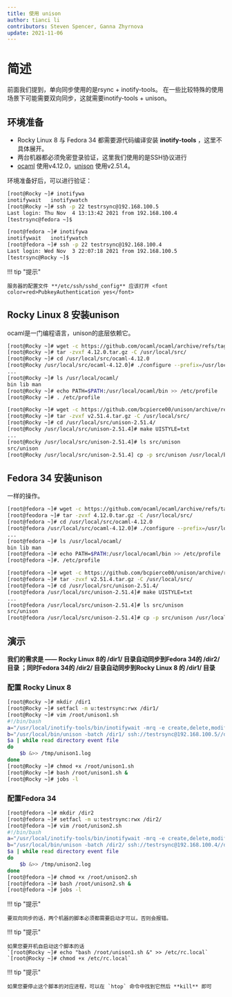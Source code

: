 ```yaml
---
title: 使用 unison
author: tianci li
contributors: Steven Spencer, Ganna Zhyrnova
update: 2021-11-06
---
```


# 简述

前面我们提到，单向同步使用的是rsync + inotify-tools。 在一些比较特殊的使用场景下可能需要双向同步，这就需要inotify-tools + unison。

## 环境准备

* Rocky Linux 8 与 Fedora 34 都需要源代码编译安装 **inotify-tools** ，这里不具体展开。
* 两台机器都必须免密登录验证，这里我们使用的是SSH协议进行
* [ocaml](https://github.com/ocaml/ocaml/) 使用v4.12.0，[unison](https://github.com/bcpierce00/unison/) 使用v2.51.4。

环境准备好后，可以进行验证：

```bash
[root@Rocky ~]# inotifywa
inotifywait   inotifywatch  
[root@Rocky ~]# ssh -p 22 testrsync@192.168.100.5
Last login: Thu Nov  4 13:13:42 2021 from 192.168.100.4
[testrsync@fedora ~]$
```

```bash
[root@fedora ~]# inotifywa
inotifywait   inotifywatch
[root@fedora ~]# ssh -p 22 testrsync@192.168.100.4
Last login: Wed Nov  3 22:07:18 2021 from 192.168.100.5
[testrsync@Rocky ~]$
```

!!! tip "提示"

    服务器的配置文件 **/etc/ssh/sshd_config** 应该打开 <font color=red>PubkeyAuthentication yes</font>

## Rocky Linux 8 安装unison

ocaml是一门编程语言，unison的底层依赖它。

```bash
[root@Rocky ~]# wget -c https://github.com/ocaml/ocaml/archive/refs/tags/4.12.0.tar.gz
[root@Rocky ~]# tar -zvxf 4.12.0.tar.gz -C /usr/local/src/
[root@Rocky ~]# cd /usr/local/src/ocaml-4.12.0
[root@Rocky /usr/local/src/ocaml-4.12.0]# ./configure --prefix=/usr/local/ocaml && make world opt && make install
...
[root@Rocky ~]# ls /usr/local/ocaml/
bin lib man
[root@Rocky ~]# echo PATH=$PATH:/usr/local/ocaml/bin >> /etc/profile
[root@Rocky ~]# . /etc/profile
```

```bash
[root@Rocky ~]# wget -c https://github.com/bcpierce00/unison/archive/refs/tags/v2.51.4.tar.gz
[root@Rocky ~]# tar -zvxf v2.51.4.tar.gz -C /usr/local/src/
[root@Rocky ~]# cd /usr/local/src/unison-2.51.4/
[root@Rocky /usr/local/src/unison-2.51.4]# make UISTYLE=txt
...
[root@Rocky /usr/local/src/unison-2.51.4]# ls src/unison
src/unison
[root@Rocky /usr/local/src/unison-2.51.4] cp -p src/unison /usr/local/bin
```

## Fedora 34 安装unison

一样的操作。

```bash
[root@fedora ~]# wget -c https://github.com/ocaml/ocaml/archive/refs/tags/4.12.0.tar.gz
[root@feodora ~]# tar -zvxf 4.12.0.tar.gz -C /usr/local/src/
[root@fedora ~]# cd /usr/local/src/ocaml-4.12.0
[root@fedora /usr/local/src/ocaml-4.12.0]# ./configure --prefix=/usr/local/ocaml && make world opt && make install
...
[root@fedora ~]# ls /usr/local/ocaml/
bin lib man
[root@fedora ~]# echo PATH=$PATH:/usr/local/ocaml/bin >> /etc/profile
[root@fedora ~]#. /etc/profile
```

```bash
[root@fedora ~]# wget -c https://github.com/bcpierce00/unison/archive/refs/tags/v2.51.4.tar.gz
[root@fedora ~]# tar -zvxf v2.51.4.tar.gz -C /usr/local/src/
[root@fedora ~]# cd /usr/local/src/unison-2.51.4/
[root@fedora /usr/local/src/unison-2.51.4]# make UISTYLE=txt
...
[root@fedora /usr/local/src/unison-2.51.4]# ls src/unison
src/unison
[root@fedora /usr/local/src/unison-2.51.4]# cp -p src/unison /usr/local/bin
```


## 演示

**我们的需求是 —— Rocky Linux 8的 /dir1/ 目录自动同步到Fedora 34的 /dir2/ 目录 ；同时Fedora 34的 /dir2/ 目录自动同步到Rocky Linux 8 的 /dir1/ 目录**

### 配置 Rocky Linux 8

```bash
[root@Rocky ~]# mkdir /dir1
[root@Rocky ~]# setfacl -m u:testrsync:rwx /dir1/
[root@Rocky ~]# vim /root/unison1.sh
#!/bin/bash
a="/usr/local/inotify-tools/bin/inotifywait -mrq -e create,delete,modify,move /dir1/"
b="/usr/local/bin/unison -batch /dir1/ ssh://testrsync@192.168.100.5//dir2"
$a | while read directory event file
do
    $b &>> /tmp/unison1.log
done
[root@Rocky ~]# chmod +x /root/unison1.sh
[root@Rocky ~]# bash /root/unison1.sh &
[root@Rocky ~]# jobs -l
```

### 配置Fedora 34

```bash
[root@fedora ~]# mkdir /dir2
[root@fedora ~]# setfacl -m u:testrsync:rwx /dir2/
[root@fedora ~]# vim /root/unison2.sh
#!/bin/bash
a="/usr/local/inotify-tools/bin/inotifywait -mrq -e create,delete,modify,move /dir2/"
b="/usr/local/bin/unison -batch /dir2/ ssh://testrsync@192.168.100.4//dir1"
$a | while read directory event file
do
    $b &>> /tmp/unison2.log
done
[root@fedora ~]# chmod +x /root/unison2.sh
[root@fedora ~]# bash /root/unison2.sh &
[root@fedora ~]# jobs -l
```

!!! tip "提示"

    要双向同步的话，两个机器的脚本必须都需要启动才可以，否则会报错。

!!! tip "提示"

    如果您要开机自启动这个脚本的话
    `[root@Rocky ~]# echo "bash /root/unison1.sh &" >> /etc/rc.local`
    `[root@Rocky ~]# chmod +x /etc/rc.local`

!!! tip "提示"

    如果您要停止这个脚本的对应进程，可以在 `htop` 命令中找到它然后 **kill** 即可
